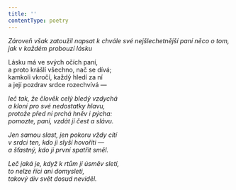 ```yaml
---
title: ''
contentType: poetry
---
```


<section>

_Zároveň však zatoužil napsat k chvále své nejšlechetnější paní něco o tom, jak v každém probouzí lásku_

</section>

<section>

Lásku má ve svých očích paní,  
a proto krášlí všechno, nač se dívá;  
kamkoli vkročí, každý hledí za ní  
a její pozdrav srdce rozechvívá —

_leč tak, že člověk celý bledý vzdychá  
a kloní pro své nedostatky hlavu,  
protože před ní prchá hněv i pýcha:  
pomozte, paní, vzdát jí čest a slávu._

</section>

<section>

_Jen samou slast, jen pokoru vždy cítí  
v srdci ten, kdo ji slyší hovořiti —  
a šťastný, kdo ji první spatřit směl._

</section>

<section>

_Leč jaká je, když k rtům jí úsměv sletí,  
to nelze říci ani domysleti,  
takový div svět dosud neviděl._

</section>
